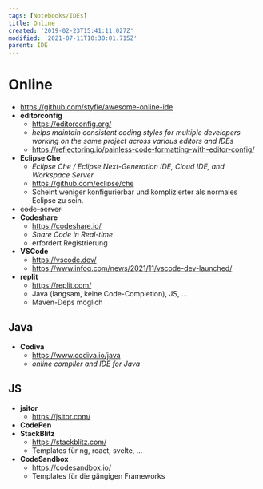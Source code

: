 ```yaml
---
tags: [Notebooks/IDEs]
title: Online
created: '2019-02-23T15:41:11.027Z'
modified: '2021-07-11T10:30:01.715Z'
parent: IDE
---
```


# Online
- <https://github.com/styfle/awesome-online-ide>
- **editorconfig**
  - <https://editorconfig.org/>
  - *helps maintain consistent coding styles for multiple developers working on the same project across various editors and IDEs*
  - <https://reflectoring.io/painless-code-formatting-with-editor-config/>
- **Eclipse Che**
  - *Eclipse Che / Eclipse Next-Generation IDE, Cloud IDE, and Workspace Server*
  - <https://github.com/eclipse/che>
  - Scheint weniger konfigurierbar und komplizierter als normales Eclipse zu sein.
- ~~code-server~~
- **Codeshare**
  - <https://codeshare.io/>
  - *Share Code in Real-time*
  - erfordert Registrierung
- **VSCode**
  - <https://vscode.dev/>
  - <https://www.infoq.com/news/2021/11/vscode-dev-launched/>
- **replit**
  - <https://replit.com/> 
  - Java (langsam, keine Code-Completion), JS, ...
  - Maven-Deps möglich

## Java
- **Codiva**
  - <https://www.codiva.io/java>
  - *online compiler and IDE for Java*


## JS
- **jsitor**
  - <https://jsitor.com/>
- **CodePen**
- **StackBlitz**
  - <https://stackblitz.com/>
  - Templates für ng, react, svelte, ...
- **CodeSandbox**
  - <https://codesandbox.io/>
  - Templates für die gängigen Frameworks
